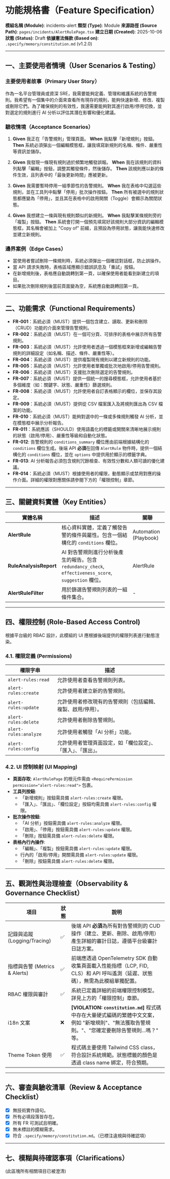 # 功能規格書（Feature Specification）

**模組名稱 (Module)**: incidents-alert
**類型 (Type)**: Module
**來源路徑 (Source Path)**: `pages/incidents/AlertRulePage.tsx`
**建立日期 (Created)**: 2025-10-06
**狀態 (Status)**: Draft
**依據憲法條款 (Based on)**: `.specify/memory/constitution.md` (v1.2.0)

---

## 一、主要使用者情境（User Scenarios & Testing）

### 主要使用者故事（Primary User Story）
作為一名平台管理員或資深 SRE，我需要能夠定義、管理和維護系統的告警規則。我希望有一個集中的介面來查看所有現存的規則，能夠快速新增、修改、複製或刪除它們。為了確保規則的有效性，我還需要能夠對其進行啟用/停用切換，並對選定的規則進行 AI 分析以評估其潛在影響和優化建議。

### 驗收情境（Acceptance Scenarios）
1.  **Given** 我正在「告警規則」管理頁面。
    **When** 我點擊「新增規則」按鈕。
    **Then** 系統必須彈出一個編輯模態框，讓我填寫新規則的名稱、條件、嚴重性等資訊並儲存。

2.  **Given** 我發現一條現有規則過於頻繁地觸發誤報。
    **When** 我在該規則的資料列點擊「編輯」按鈕，調整其觸發條件，然後儲存。
    **Then** 該規則應以新的條件生效，且列表中的「最後更新時間」應被更新。

3.  **Given** 我需要暫時停用一組季節性的告警規則。
    **When** 我在表格中勾選這些規則，並在工具列中點擊「停用」批次操作按鈕。
    **Then** 所有被選中的規則狀態都應變為「停用」，並且其在表格中的啟用開關（Toggle）會顯示為關閉狀態。

4.  **Given** 我想建立一條與現有規則類似的新規則。
    **When** 我點擊某條規則旁的「複製」按鈕。
    **Then** 系統會打開一個預先填寫好該規則大部分資訊的編輯模態框，其名稱會被加上 "Copy of" 前綴，且預設為停用狀態，讓我能快速修改並建立新規則。

### 邊界案例（Edge Cases）
- 當使用者嘗試刪除一條規則時，系統必須彈出一個確認對話框，防止誤操作。
- 當 API 請求失敗時，表格區域應顯示錯誤訊息及「重試」按鈕。
- 在新增規則後，表格應自動跳轉到第一頁，以確保使用者能看到新建立的項目。
- 如果批次刪除規則後當前頁面變為空，系統應自動跳轉回第一頁。

---

## 二、功能需求（Functional Requirements）

- **FR-001**：系統必須（MUST）提供一個包含建立、讀取、更新和刪除（CRUD）功能的介面來管理告警規則。
- **FR-002**：系統必須（MUST）在一個可分頁、可排序的表格中展示所有告警規則。
- **FR-003**：系統必須（MUST）允許使用者透過一個模態框來新增或編輯告警規則的詳細設定（如名稱、描述、條件、嚴重性等）。
- **FR-004**：系統必須（MUST）提供複製現有規則以建立新規則的功能。
- **FR-005**：系統必須（MUST）允許使用者單獨或批次地啟用/停用告警規則。
- **FR-006**：系統必須（MUST）支援批次刪除選定的告警規則。
- **FR-007**：系統必須（MUST）提供一個統一的搜尋模態框，允許使用者基於多個維度（如：關鍵字、狀態、嚴重性）篩選規則。
- **FR-008**：系統必須（MUST）允許使用者自訂表格顯示的欄位，並保存其設定。
- **FR-009**：系統必須（MUST）提供從 CSV 檔案匯入及將規則匯出為 CSV 檔案的功能。
- **FR-010**：系統必須（MUST）能夠對選中的一條或多條規則觸發 AI 分析，並在模態框中展示分析報告。
- **FR-011**：系統應該（SHOULD）使用語義化的標籤或開關來清晰地展示規則的狀態（啟用/停用）、嚴重性等級和自動化狀態。
- **FR-012**: 告警規則的 `conditions_summary` 欄位應由前端根據結構化的 `conditions` 欄位生成。後端 API **必須**在回傳 `AlertRule` 物件時，提供一個結構化的 `conditions` 欄位，並在 `options` 中提供用於顯示的標籤字典。
- **FR-013**: AI 分析報告必須包含規則冗餘檢查、有效性分數和人類可讀的優化建議。
- **FR-014**：系統必須（MUST）根據使用者的權限，動態顯示或禁用對應的操作介面。詳細的權限對應關係請參閱下方的「權限控制」章節。

---

## 三、關鍵資料實體（Key Entities）
| 實體名稱 | 描述 | 關聯 |
|-----------|------|------|
| **AlertRule** | 核心資料實體，定義了觸發告警的條件與屬性。包含一個結構化的 `conditions` 欄位。 | Automation (Playbook) |
| **RuleAnalysisReport** | AI 對告警規則進行分析後產生的報告。包含 `redundancy_check`, `effectiveness_score`, `suggestion` 欄位。 | AlertRule |
| **AlertRuleFilter** | 用於篩選告警規則列表的一組條件集合。 | - |

---

## 四、權限控制 (Role-Based Access Control)

根據平台級的 RBAC 設計，此模組的 UI 應根據後端提供的權限列表進行動態渲染。

### 4.1. 權限定義 (Permissions)
| 權限字串 | 描述 |
|---|---|
| `alert-rules:read` | 允許使用者查看告警規則列表。 |
| `alert-rules:create` | 允許使用者建立新的告警規則。 |
| `alert-rules:update` | 允許使用者修改現有的告警規則（包括編輯、複製、啟用/停用）。 |
| `alert-rules:delete` | 允許使用者刪除告警規則。 |
| `alert-rules:analyze` | 允許使用者觸發「AI 分析」功能。 |
| `alert-rules:config` | 允許使用者管理頁面設定，如「欄位設定」、「匯入」、「匯出」。 |

### 4.2. UI 控制映射 (UI Mapping)
- **頁面存取**: `AlertRulePage` 的根元件需由 `<RequirePermission permission="alert-rules:read">` 包裹。
- **工具列按鈕**:
  - 「新增規則」按鈕需具備 `alert-rules:create` 權限。
  - 「匯入」、「匯出」、「欄位設定」按鈕均需具備 `alert-rules:config` 權限。
- **批次操作按鈕**:
  - 「AI 分析」按鈕需具備 `alert-rules:analyze` 權限。
  - 「啟用」、「停用」按鈕需具備 `alert-rules:update` 權限。
  - 「刪除」按鈕需具備 `alert-rules:delete` 權限。
- **表格內行內操作**:
  - 「編輯」、「複製」按鈕需具備 `alert-rules:update` 權限。
  - 行內的「啟用/停用」開關需具備 `alert-rules:update` 權限。
  - 「刪除」按鈕需具備 `alert-rules:delete` 權限。

---

## 五、觀測性與治理檢查（Observability & Governance Checklist）

| 項目 | 狀態 | 說明 |
|------|------|------|
| 記錄與追蹤 (Logging/Tracing) | ✅ | 後端 API **必須**為所有對告警規則的 CUD 操作（建立、更新、刪除、啟用/停用）產生詳細的審計日誌，遵循平台級審計日誌方案。 |
| 指標與告警 (Metrics & Alerts) | ✅ | 前端應透過 OpenTelemetry SDK 自動收集頁面載入性能指標（LCP, FID, CLS）和 API 呼叫遙測（延遲、狀態碼），無需為此模組單獨配置。 |
| RBAC 權限與審計 | ✅ | 系統已定義詳細的前端權限控制模型。詳見上方的「權限控制」章節。 |
| i18n 文案 | ❌ | **[VIOLATION: `constitution.md`]** 程式碼中存在大量硬式編碼的繁體中文文案，例如 "新增規則"、"無法獲取告警規則。"、"您確定要刪除告警規則...嗎？" 等。 |
| Theme Token 使用 | ✅ | 程式碼主要使用 Tailwind CSS class，符合設計系統規範。狀態標籤的顏色是透過 class name 綁定，符合預期。 |

---

## 六、審查與驗收清單（Review & Acceptance Checklist）

- [x] 無技術實作語句。
- [x] 所有必填段落皆存在。
- [x] 所有 FR 可測試且明確。
- [x] 無未標註的模糊需求。
- [x] 符合 `.specify/memory/constitution.md`。（已標注違規與待確認項）

---

## 七、模糊與待確認事項（Clarifications）

(此區塊所有相關項目已被澄清)